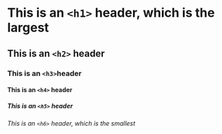# This is an `<h1>` header, which is the largest
## This is an `<h2>` header
### This is an `<h3>`header
#### This is an `<h4>` header
##### This is an `<h5>` header
###### This is an `<h6>` header, which is the smallest
